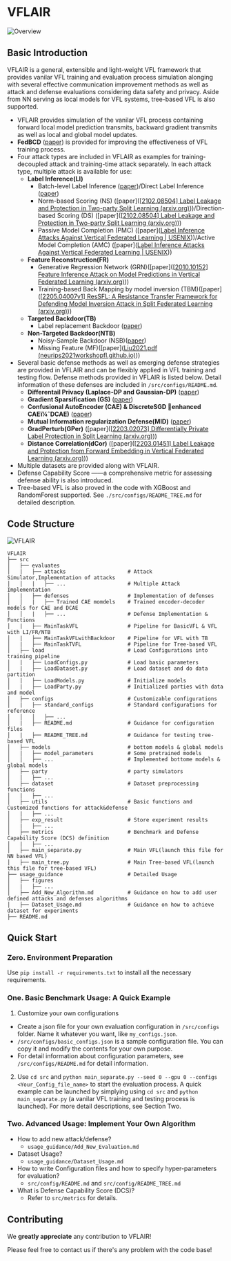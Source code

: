 # VFLAIR
 ![Overview](usage_guidance/figures/overview.png)
## Basic Introduction

  VFLAIR is a general, extensible and light-weight VFL framework that provides vanilar VFL training and evaluation process simulation alonging with several effective communication improvement methods as well as attack and defense evaluations considering data safety and privacy. Aside from NN serving as local models for VFL systems, tree-based VFL is also supported.

  * VFLAIR provides simulation of the vanilar VFL process containing forward local model prediction transmits, backward gradient transmits as well as local and global model updates.
  * **FedBCD** ([paper](https://ieeexplore.ieee.org/abstract/document/9855231/)) is provided for improving the effectiveness of VFL training process.
  * Four attack types are included in VFLAIR as examples for training-decoupled attack and training-time attack separately. In each attack type, multiple attack is available for use:
      * **Label Inference(LI)** 
          * Batch-level Label Inference ([paper](https://ieeexplore.ieee.org/abstract/document/9833321/))/Direct Label Inference ([paper](https://ieeexplore.ieee.org/abstract/document/9833321/))
          * Norm-based Scoring (NS) ([paper]([[2102.08504\] Label Leakage and Protection in Two-party Split Learning (arxiv.org)](https://arxiv.org/abs/2102.08504)))/Direction-based Scoring (DS) ([paper]([[2102.08504\] Label Leakage and Protection in Two-party Split Learning (arxiv.org)](https://arxiv.org/abs/2102.08504)))
          * Passive Model Completion (PMC) ([paper]([Label Inference Attacks Against Vertical Federated Learning | USENIX](https://www.usenix.org/conference/usenixsecurity22/presentation/fu-chong)))/Active Model Completion (AMC) ([paper]([Label Inference Attacks Against Vertical Federated Learning | USENIX](https://www.usenix.org/conference/usenixsecurity22/presentation/fu-chong)))
      * **Feature Reconstruction(FR)**
          * Generative Regression Network (GRN)([paper]([[2010.10152\] Feature Inference Attack on Model Predictions in Vertical Federated Learning (arxiv.org)](https://arxiv.org/abs/2010.10152)))
          * Training-based Back Mapping by model inversion (TBM)([paper]([[2205.04007v1\] ResSFL: A Resistance Transfer Framework for Defending Model Inversion Attack in Split Federated Learning (arxiv.org)](https://arxiv.org/abs/2205.04007v1)))
      * **Targeted Backdoor(TB)**
          *  Label replacement Backdoor ([paper](https://ieeexplore.ieee.org/abstract/document/9833321/)) 
      * **Non-Targeted Backdoor(NTB)**
          * Noisy-Sample Backdoor (NSB)([paper](https://ieeexplore.ieee.org/abstract/document/9833321/)) 
          * Missing Feature (MF)([paper]([Liu2021.pdf (neurips2021workshopfl.github.io)](https://neurips2021workshopfl.github.io/NFFL-2021/papers/2021/Liu2021.pdf))) 
  * Several basic defense methods as well as emerging defense strategies are provided in VFLAIR and can be flexibly applied in VFL training and testing flow. Defense methods provided in VFLAIR is listed below. Detail information of these defenses are included in `/src/configs/README.md`.
    * **Differentail Privacy (Laplace-DP and Gaussian-DP)** ([paper](https://www.google.com.au/books/edition/Theory_and_Applications_of_Models_of_Com/JHFqCQAAQBAJ?hl=en&gbpv=1&pg=PA1&printsec=frontcover))
    * **Gradient Sparsification (GS)** ([paper](https://openreview.net/forum?id=SkhQHMW0W))
    * **Confusional AutoEncoder (CAE) & DiscreteSGD enhanced CAEï¼ˆDCAE)** ([paper](https://ieeexplore.ieee.org/abstract/document/9833321/))
    * **Mutual Information regularization Defense(MID)** ([paper](https://arxiv.org/abs/2301.01142))
    * **GradPerturb(GPer)** ([paper]([[2203.02073\] Differentially Private Label Protection in Split Learning (arxiv.org)](https://arxiv.org/abs/2203.02073)))
    * **Distance Correlation(dCor)** ([paper]([[2203.01451\] Label Leakage and Protection from Forward Embedding in Vertical Federated Learning (arxiv.org)](https://arxiv.org/abs/2203.01451)))
  * Multiple datasets are provided along with VFLAIR.
  * Defense Capability Score ——a comprehensive metric for assessing defense ability is also introduced.
  * Tree-based VFL is also proved in the code with XGBoost and RandomForest supported. See `./src/configs/README_TREE.md` for detailed description.


## Code Structure

 ![VFLAIR](usage_guidance/figures/VFLAIR.png)
```
VFLAIR
├── src
│   ├── evaluates           
│   |   ├── attacks                    # Attack Simulator,Implementation of attacks
│   │   |   ├── ...                    # Multiple Attack Implementation
│   |   ├── defenses                   # Implementation of defenses
│   │   |   ├── Trained CAE momdels    # Trained encoder-decoder models for CAE and DCAE
│   │   |   ├── ...                    # Defense Implementation & Functions
│   |   ├── MainTaskVFL                # Pipeline for BasicVFL & VFL with LI/FR/NTB
│   |   ├── MainTaskVFLwithBackdoor    # Pipeline for VFL with TB     
│   |   ├── MainTaskTVFL               # Pipeline for Tree-based VFL
│   ├── load                           # Load Configurations into training pipeline
│   |   ├── LoadConfigs.py             # Load basic parameters   
│   |   ├── LoadDataset.py             # Load dataset and do data partition
│   |   ├── LoadModels.py              # Initialize models
│   |   ├── LoadParty.py               # Initialized parties with data and model
│   ├── configs                        # Customizable configurations    
│   |   ├── standard_configs           # Standard configurations for reference
│   │   │   ├── ...   
│   |   ├── README.md                  # Guidance for configuration files 
│   |   ├── README_TREE.md             # Guidance for testing tree-based VFL
│   ├── models                         # bottom models & global models     
│   |   ├── model_parameters           # Some pretrained models
│   │   ├── ...                        # Implemented bottome models & global models
│   ├── party                          # party simulators   
│   |   ├── ...
│   ├── dataset                        # Dataset preprocessing functions       
│   |   ├── ...
│   ├── utils                          # Basic functions and Customized functions for attack&defense
│   |   ├── ...
│   ├── exp_result                     # Store experiment results
│   |   ├── ...
│   ├── metrics                        # Benchmark and Defense Capability Score (DCS) definition
│   |   ├── ...
│   ├── main_separate.py               # Main VFL(launch this file for NN based VFL)  
│   ├── main_tree.py                   # Main Tree-based VFL(launch this file for tree-based VFL)  
├── usage_guidance                     # Detailed Usage  
│   ├── figures
│   |   ├── ...
│   ├── Add_New_Algorithm.md           # Guidance on how to add user defined attacks and defenses algorithms
│   ├── Dataset_Usage.md               # Guidance on how to achieve dataset for experiments
├── README.md
```


## Quick Start

### Zero. Environment Preparation

  Use `pip install -r requirements.txt` to install all the necessary requirements.

### One. Basic Benchmark Usage: A Quick Example

1. Customize your own configurations

* Create a json file for your own evaluation configuration in `/src/configs` folder. Name it whatever you want, like `my_configs.json`.
* `/src/configs/basic_configs.json` is a sample configuration file. You can copy it and modify the contents for your own purpose.
* For detail information about configuration parameters, see `/src/configs/README.md` for detail information.

2. Use `cd src` and `python main_separate.py --seed 0 --gpu 0 --configs <Your_Config_file_name>` to start the evaluation process. A quick example can be launched by simplying using `cd src` and `python main_separate.py` (a vanilar VFL training and testing process is launched). For more detail descriptions, see Section Two.

### Two. Advanced Usage: Implement Your Own Algorithm

- How to add new attack/defense?
  - `usage_guidance/Add_New_Evaluation.md`
- Dataset Usage?
  - `usage_guidance/Dataset_Usage.md`
- How to write Configuration files and how to specify hyper-parameters for evaluation?
  - `src/config/README.md` and `src/config/README_TREE.md`
- What is Defense Capability Score (DCS)?
  - Refer to `src/metrics` for details.




## Contributing

We **greatly appreciate** any contribution to VFLAIR! 

Please feel free to contact us if there's any problem with the code base!
